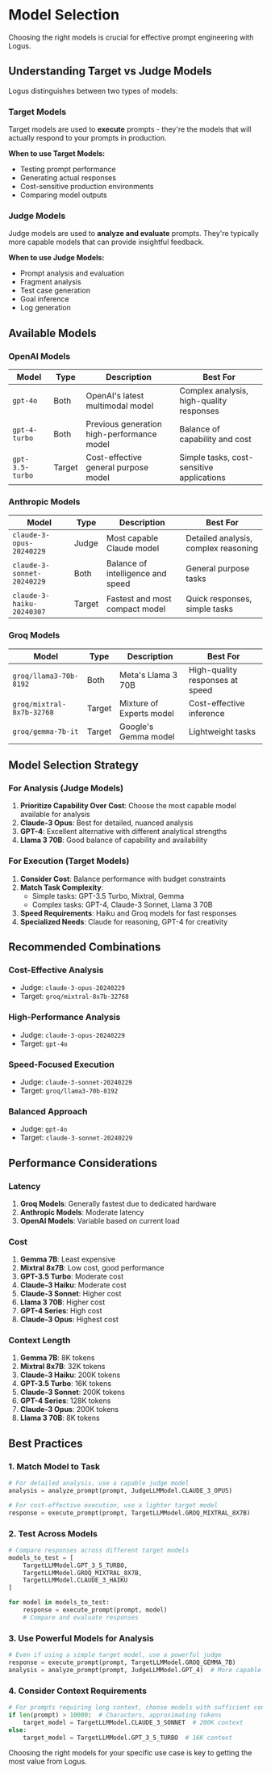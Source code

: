 # Model Selection

Choosing the right models is crucial for effective prompt engineering with Logus.

## Understanding Target vs Judge Models

Logus distinguishes between two types of models:

### Target Models

Target models are used to **execute** prompts - they're the models that will actually respond to your prompts in production.

**When to use Target Models:**
- Testing prompt performance
- Generating actual responses
- Cost-sensitive production environments
- Comparing model outputs

### Judge Models

Judge models are used to **analyze and evaluate** prompts. They're typically more capable models that can provide insightful feedback.

**When to use Judge Models:**
- Prompt analysis and evaluation
- Fragment analysis
- Test case generation
- Goal inference
- Log generation

## Available Models

### OpenAI Models

| Model | Type | Description | Best For |
|-------|------|-------------|----------|
| `gpt-4o` | Both | OpenAI's latest multimodal model | Complex analysis, high-quality responses |
| `gpt-4-turbo` | Both | Previous generation high-performance model | Balance of capability and cost |
| `gpt-3.5-turbo` | Target | Cost-effective general purpose model | Simple tasks, cost-sensitive applications |

### Anthropic Models

| Model | Type | Description | Best For |
|-------|------|-------------|----------|
| `claude-3-opus-20240229` | Judge | Most capable Claude model | Detailed analysis, complex reasoning |
| `claude-3-sonnet-20240229` | Both | Balance of intelligence and speed | General purpose tasks |
| `claude-3-haiku-20240307` | Target | Fastest and most compact model | Quick responses, simple tasks |

### Groq Models

| Model | Type | Description | Best For |
|-------|------|-------------|----------|
| `groq/llama3-70b-8192` | Both | Meta's Llama 3 70B | High-quality responses at speed |
| `groq/mixtral-8x7b-32768` | Target | Mixture of Experts model | Cost-effective inference |
| `groq/gemma-7b-it` | Target | Google's Gemma model | Lightweight tasks |

## Model Selection Strategy

### For Analysis (Judge Models)

1. **Prioritize Capability Over Cost**: Choose the most capable model available for analysis
2. **Claude-3 Opus**: Best for detailed, nuanced analysis
3. **GPT-4**: Excellent alternative with different analytical strengths
4. **Llama 3 70B**: Good balance of capability and availability

### For Execution (Target Models)

1. **Consider Cost**: Balance performance with budget constraints
2. **Match Task Complexity**: 
   - Simple tasks: GPT-3.5 Turbo, Mixtral, Gemma
   - Complex tasks: GPT-4, Claude-3 Sonnet, Llama 3 70B
3. **Speed Requirements**: Haiku and Groq models for fast responses
4. **Specialized Needs**: Claude for reasoning, GPT-4 for creativity

## Recommended Combinations

### Cost-Effective Analysis
- Judge: `claude-3-opus-20240229`
- Target: `groq/mixtral-8x7b-32768`

### High-Performance Analysis
- Judge: `claude-3-opus-20240229`
- Target: `gpt-4o`

### Speed-Focused Execution
- Judge: `claude-3-sonnet-20240229`
- Target: `groq/llama3-70b-8192`

### Balanced Approach
- Judge: `gpt-4o`
- Target: `claude-3-sonnet-20240229`

## Performance Considerations

### Latency

1. **Groq Models**: Generally fastest due to dedicated hardware
2. **Anthropic Models**: Moderate latency
3. **OpenAI Models**: Variable based on current load

### Cost

1. **Gemma 7B**: Least expensive
2. **Mixtral 8x7B**: Low cost, good performance
3. **GPT-3.5 Turbo**: Moderate cost
4. **Claude-3 Haiku**: Moderate cost
5. **Claude-3 Sonnet**: Higher cost
6. **Llama 3 70B**: Higher cost
7. **GPT-4 Series**: High cost
8. **Claude-3 Opus**: Highest cost

### Context Length

1. **Gemma 7B**: 8K tokens
2. **Mixtral 8x7B**: 32K tokens
3. **Claude-3 Haiku**: 200K tokens
4. **GPT-3.5 Turbo**: 16K tokens
5. **Claude-3 Sonnet**: 200K tokens
6. **GPT-4 Series**: 128K tokens
7. **Claude-3 Opus**: 200K tokens
8. **Llama 3 70B**: 8K tokens

## Best Practices

### 1. Match Model to Task
```python
# For detailed analysis, use a capable judge model
analysis = analyze_prompt(prompt, JudgeLLMModel.CLAUDE_3_OPUS)

# For cost-effective execution, use a lighter target model
response = execute_prompt(prompt, TargetLLMModel.GROQ_MIXTRAL_8X7B)
```

### 2. Test Across Models
```python
# Compare responses across different target models
models_to_test = [
    TargetLLMModel.GPT_3_5_TURBO,
    TargetLLMModel.GROQ_MIXTRAL_8X7B,
    TargetLLMModel.CLAUDE_3_HAIKU
]

for model in models_to_test:
    response = execute_prompt(prompt, model)
    # Compare and evaluate responses
```

### 3. Use Powerful Models for Analysis
```python
# Even if using a simple target model, use a powerful judge
response = execute_prompt(prompt, TargetLLMModel.GROQ_GEMMA_7B)
analysis = analyze_prompt(prompt, JudgeLLMModel.GPT_4)  # More capable for analysis
```

### 4. Consider Context Requirements
```python
# For prompts requiring long context, choose models with sufficient context windows
if len(prompt) > 10000:  # Characters, approximating tokens
    target_model = TargetLLMModel.CLAUDE_3_SONNET  # 200K context
else:
    target_model = TargetLLMModel.GPT_3_5_TURBO  # 16K context
```

Choosing the right models for your specific use case is key to getting the most value from Logus.